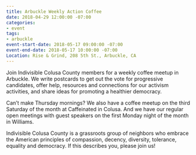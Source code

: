 ```yaml
---
title: Arbuckle Weekly Action Coffee
date: 2018-04-29 12:00:00 -07:00
categories:
- event
tags:
- arbuckle
event-start-date: 2018-05-17 09:00:00 -07:00
event-end-date: 2018-05-17 10:00:00 -07:00
Location: Rise & Grind, 208 5th St., Arbuckle, CA
---
```


Join Indivisible Colusa County members for a weekly coffee meetup in Arbuckle. We write postcards to get out the vote for progressive candidates, offer help, resources and connections for our activism activities, and share ideas for promoting a healthier democracy.

Can’t make Thursday mornings? We also have a coffee meetup on the third Saturday of the month at Caffeinated in Colusa. And we have our regular open meetings with guest speakers on the first Monday night of the month in Williams.

Indivisible Colusa County is a grassroots group of neighbors who embrace the American principles of compassion, decency, diversity, tolerance, equality and democracy. If this describes you, please join us!